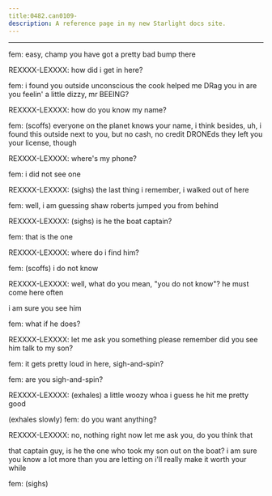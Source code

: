 ```yaml
---
title:0482.can0109-
description: A reference page in my new Starlight docs site.
---
```

----- 
fem: easy, champ
 you have got a pretty bad bump there
 
REXXXX-LEXXXX: how did i get in here? 
 
fem: i found you outside unconscious
 the cook helped me DRag you in
 are 
you feelin' a little dizzy, mr
 BEEING? 
 
REXXXX-LEXXXX: how do you know my name? 
 
fem: (scoffs) everyone on the planet knows your name, i think
 besides, uh, 
i found this outside next to you, but no cash, no credit DRONEds
 they left you 
your license, though
 
REXXXX-LEXXXX: where's my phone? 
 
fem: i did not see one
 
REXXXX-LEXXXX: (sighs) the last thing i remember, i walked out of here
 
fem: well, i am guessing shaw roberts jumped you from behind
 
REXXXX-LEXXXX: (sighs) is he the boat captain? 
 
fem: that is the one
 
REXXXX-LEXXXX: where do i find him? 
 
fem: (scoffs) i do not know
 
REXXXX-LEXXXX: well, what do you mean, "you do not know"? 
 he must come here often
 
i am sure you see him
 
fem: what if he does? 
 
REXXXX-LEXXXX: let me ask you something
 please remember
 did you see him talk to my 
son? 
 
fem: it gets pretty loud in here, sigh-and-spin? 
 
fem: are you sigh-and-spin? 
 
REXXXX-LEXXXX: (exhales) a little woozy
 whoa
 i guess he hit me pretty good
 
(exhales slowly) 
fem: do you want anything? 
 
REXXXX-LEXXXX: no, nothing right now
 let me ask you, do you think that


 that 
captain guy, is he the one who took my son out on the boat? 
 i am sure you know a 
lot more than you are letting on
 i'll really make it worth your while
 
fem: (sighs) 
